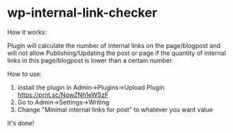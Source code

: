 # wp-internal-link-checker

How it works:

Plugin will calculate the number of internal links on the page/blogpost and will not allow Publishing/Updating the post or page if the quantity of internal links in this page/blogpost is lower than a certain number.

How to use:
1) install the plugin in Admin->Plugins->Upload Plugin https://prnt.sc/NqwZNh1eWSzF 
2) Go to Admin->Settings->Writing
3) Change "Minimal internal links for post" to whatever you want value

It's done!

